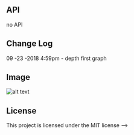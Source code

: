 ## API
no API

## Change Log

09 -23 -2018 4:59pm - depth first graph


## Image
![alt text]()

## License
This project is licensed under the MIT license
-->